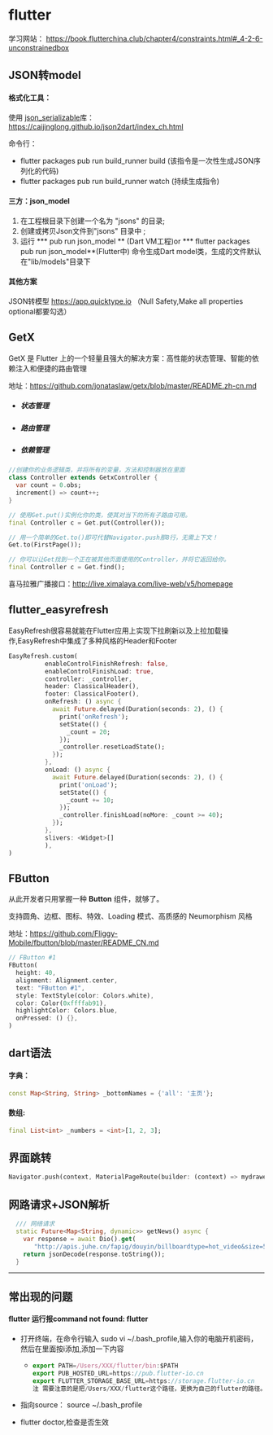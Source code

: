 # flutter

学习网站： https://book.flutterchina.club/chapter4/constraints.html#_4-2-6-unconstrainedbox 

## JSON转model

#### 格式化工具：

使用 [json_serializable](https://pub.dartlang.org/packages/json_serializable)库：https://caijinglong.github.io/json2dart/index_ch.html

命令行：

- flutter packages pub run build_runner build (该指令是一次性生成JSON序列化的代码)
- flutter packages pub run build_runner watch (持续生成指令)

#### 三方：json_model

1. 在工程根目录下创建一个名为 "jsons" 的目录;
2. 创建或拷贝Json文件到"jsons" 目录中 ;
3. 运行 *** pub run json_model ** (Dart VM工程)or *** flutter packages pub run json_model**(Flutter中) 命令生成Dart model类，生成的文件默认在"lib/models"目录下

#### 其他方案

JSON转模型 https://app.quicktype.io （Null Safety,Make all properties optional都要勾选）

## GetX

GetX 是 Flutter 上的一个轻量且强大的解决方案：高性能的状态管理、智能的依赖注入和便捷的路由管理

地址：https://github.com/jonataslaw/getx/blob/master/README.zh-cn.md

- ##### 状态管理

- ##### 路由管理

- ##### 依赖管理

```dart
//创建你的业务逻辑类，并将所有的变量，方法和控制器放在里面
class Controller extends GetxController {
  var count = 0.obs;
  increment() => count++;
}

// 使用Get.put()实例化你的类，使其对当下的所有子路由可用。
final Controller c = Get.put(Controller());

// 用一个简单的Get.to()即可代替Navigator.push那8行，无需上下文！
Get.to(FirstPage());

// 你可以让Get找到一个正在被其他页面使用的Controller，并将它返回给你。
final Controller c = Get.find();

```

喜马拉雅广播接口：http://live.ximalaya.com/live-web/v5/homepage

## flutter_easyrefresh

EasyRefresh很容易就能在Flutter应用上实现下拉刷新以及上拉加载操作,EasyRefresh中集成了多种风格的Header和Footer

```dart
EasyRefresh.custom(
          enableControlFinishRefresh: false,
          enableControlFinishLoad: true,
          controller: _controller,
          header: ClassicalHeader(),
          footer: ClassicalFooter(),
          onRefresh: () async {
            await Future.delayed(Duration(seconds: 2), () {
              print('onRefresh');
              setState(() {
                _count = 20;
              });
              _controller.resetLoadState();
            });
          },
          onLoad: () async {
            await Future.delayed(Duration(seconds: 2), () {
              print('onLoad');
              setState(() {
                _count += 10;
              });
              _controller.finishLoad(noMore: _count >= 40);
            });
          },
          slivers: <Widget>[]
          ),
) 
```



## FButton

从此开发者只用掌握一种 **Button** 组件，就够了。

支持圆角、边框、图标、特效、Loading 模式、高质感的 Neumorphism 风格

地址：https://github.com/Fliggy-Mobile/fbutton/blob/master/README_CN.md

```dart
// FButton #1
FButton(
  height: 40,
  alignment: Alignment.center,
  text: "FButton #1",
  style: TextStyle(color: Colors.white),
  color: Color(0xffffab91),
  highlightColor: Colors.blue,
  onPressed: () {},
)
```

## dart语法

#### 字典：

```dart
const Map<String, String> _bottomNames = {'all': '主页'};
```

#### 数组:

```dart
final List<int> _numbers = <int>[1, 2, 3];
```

## 界面跳转

```dart
Navigator.push(context, MaterialPageRoute(builder: (context) => mydrawer()));
```

## 网路请求+JSON解析

```dart
  /// 网络请求
  static Future<Map<String, dynamic>> getNews() async {
    var response = await Dio().get(
       "http://apis.juhe.cn/fapig/douyin/billboardtype=hot_video&size=50&key=9eb8ac7020d9bea6048db1f4c6b6d028");
    return jsonDecode(response.toString());
  }
```

---

## 常出现的问题

#### flutter 运行报command not found: flutter

- 打开终端，在命令行输入 sudo vi ~/.bash_profile,输入你的电脑开机密码，然后在里面按i添加,添加一下内容

  - ```jsx
    export PATH=/Users/XXX/flutter/bin:$PATH
    export PUB_HOSTED_URL=https://pub.flutter-io.cn
    export FLUTTER_STORAGE_BASE_URL=https://storage.flutter-io.cn
    注 需要注意的是把/Users/XXX/flutter这个路径，更换为自己的flutter的路径。
    ```

- 指向source： source ~/.bash_profile
- flutter doctor,检查是否生效